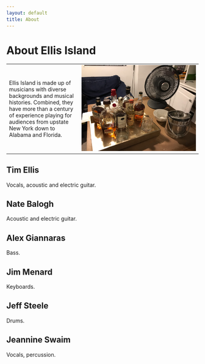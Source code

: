 ```yaml
---
layout: default
title: About
---
```


# About Ellis Island

<table>
  <tr>
    <td>
      Ellis Island is made up of musicians with diverse backgrounds and
      musical histories. Combined, they have more than a century of
      experience playing for audiences from upstate New York down to Alabama
      and Florida.
    </td>
    <td width="300">
      <img src="images/bourbon_tray.jpeg" width="300"/>
    </td>
  </tr>
</table>

## Tim Ellis

Vocals, acoustic and electric guitar.

## Nate Balogh

Acoustic and electric guitar.

## Alex Giannaras

Bass.

## Jim Menard

Keyboards.

## Jeff Steele

Drums.

## Jeannine Swaim

Vocals, percussion.
